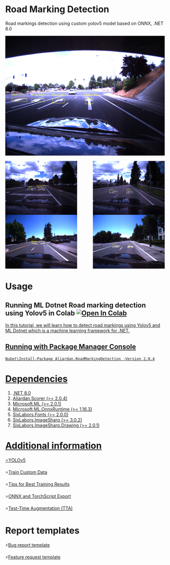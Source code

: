 # Road Marking Detection
Road markings detection using custom yolov5 model based on ONNX, .NET 8.0

![result3](https://github.com/aliardan/RoadMarkingDetection/blob/main/RoadMarkingDetection/Assets/output/result3.jpg)

<div style="display: flex; flex-wrap: wrap; justify-content: space-between;">
    <img src="https://github.com/aliardan/RoadMarkingDetection/blob/main/RoadMarkingDetection/Assets/output/result1.jpg" width="45%">
    <img src="https://github.com/aliardan/RoadMarkingDetection/blob/main/RoadMarkingDetection/Assets/output/result2.jpg" width="45%">
    <img src="https://github.com/aliardan/RoadMarkingDetection/blob/main/RoadMarkingDetection/Assets/output/result4.jpg" width="45%">
    <img src="https://github.com/aliardan/RoadMarkingDetection/blob/main/RoadMarkingDetection/Assets/output/result5.jpg" width="45%">
</div>


# Usage
## Running ML Dotnet Road marking detection using Yolov5 in Colab <a href="https://colab.research.google.com/drive/1Y8gBSvY0y7yO02dk3VZASdtzgN3iD5zI#scrollTo=FlqYtJfTY23M"> <img src="https://colab.research.google.com/assets/colab-badge.svg" alt="Open In Colab"/>
In this tutorial, we will learn how to detect road markings using Yolov5 and ML Dotnet which is a machine learning framework for .NET.

## Running with Package Manager Console
```
NuGet\Install-Package Aliardan.RoadMarkingDetection -Version 2.0.4
```

# Dependencies

1. .NET 8.0
2. Aliardan.Scorer (>= 2.0.4)
3. Microsoft.ML (>= 2.0.1)
4. Microsoft.ML.OnnxRuntime (>= 1.16.3)
5. SixLabors.Fonts (>= 2.0.0)
6. SixLabors.ImageSharp (>= 3.0.2)
7. SixLabors.ImageSharp.Drawing (>= 2.0.1)

# Additional information

⭐[YOLOv5](https://github.com/ultralytics/yolov5)

⭐[Train Custom Data](https://github.com/ultralytics/yolov5/wiki/Train-Custom-Data)

⭐[Tips for Best Training Results](https://github.com/ultralytics/yolov5/wiki/Tips-for-Best-Training-Results)

⭐[ONNX and TorchScript Export](https://github.com/ultralytics/yolov5/issues/251)

⭐[Test-Time Augmentation (TTA)](https://github.com/ultralytics/yolov5/issues/303)

# Report templates

⚡[Bug report template](https://github.com/aliardan/RoadMarkingDetection/blob/6fe81549bb4d31c9a9a1c1ab2597a11a601bd668/.github/ISSUE_TEMPLATE/bug_report.md)

⚡[Feature request template](https://github.com/aliardan/RoadMarkingDetection/blob/6fe81549bb4d31c9a9a1c1ab2597a11a601bd668/.github/ISSUE_TEMPLATE/feature_request.md)

